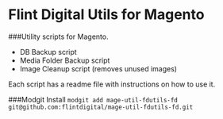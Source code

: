 # Flint Digital Utils for Magento

###Utility scripts for Magento.

* DB Backup script
* Media Folder Backup script
* Image Cleanup script (removes unused images)

Each script has a readme file with instructions on how to use it.

###Modgit Install
`modgit add mage-util-fdutils-fd git@github.com:flintdigital/mage-util-fdutils-fd.git`

